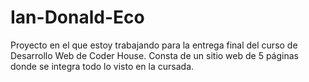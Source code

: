 # Ian-Donald-Eco
Proyecto en el que estoy trabajando para la entrega final del curso de Desarrollo Web de Coder House. Consta de un sitio web de 5 páginas donde se integra todo lo visto en la cursada.